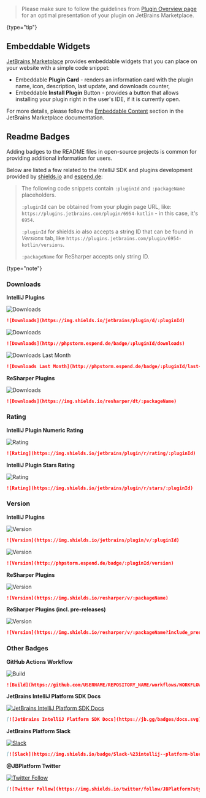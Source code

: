 [//]: # (title: Marketing)

<!-- Copyright 2000-2021 JetBrains s.r.o. and other contributors. Use of this source code is governed by the Apache 2.0 license that can be found in the LICENSE file. -->

 > Please make sure to follow the guidelines from [Plugin Overview page](https://plugins.jetbrains.com/docs/marketplace/plugin-overview-page.html) for an optimal presentation of your plugin on JetBrains Marketplace.
 >
 {type="tip"}

## Embeddable Widgets

[JetBrains Marketplace](https://plugins.jetbrains.com) provides embeddable widgets that you can place on your website with a simple code snippet:

- Embeddable **Plugin Card** - renders an information card with the plugin name, icon, description, last update, and downloads counter,
- Embeddable **Install Plugin** Button - provides a button that allows installing your plugin right in the user's IDE, if it is currently open.

For more details, please follow the [Embeddable Content](https://plugins.jetbrains.com/docs/marketplace/embeddable-content.html) section in the JetBrains Marketplace documentation.

## Readme Badges

Adding badges to the README files in open-source projects is common for providing additional information for users.

Below are listed a few related to the IntelliJ SDK and plugins development provided by [shields.io](https://shields.io) and [espend.de](https://www.espend.de):

>  The following code snippets contain `:pluginId` and `:packageName` placeholders.
>
> `:pluginId` can be obtained from your plugin page URL, like: `https://plugins.jetbrains.com/plugin/6954-kotlin` - in this case, it's `6954`.
>
> `:pluginId` for shields.io also accepts a string ID that can be found in *Versions* tab, like `https://plugins.jetbrains.com/plugin/6954-kotlin/versions`.
>
> `:packageName` for ReSharper accepts only string ID.
 >
 {type="note"}

### Downloads

**IntelliJ Plugins**

![Downloads](https://img.shields.io/badge/downloads-10M-brightgreen)
```markdown
![Downloads](https://img.shields.io/jetbrains/plugin/d/:pluginId)
```

![Downloads](https://img.shields.io/badge/downloads-10M-blue)
```markdown
![Downloads](http://phpstorm.espend.de/badge/:pluginId/downloads)
```

![Downloads Last Month](https://img.shields.io/badge/downloads-10%20k%20last%20month-blue)
```markdown
![Downloads Last Month](http://phpstorm.espend.de/badge/:pluginId/last-month)
```

**ReSharper Plugins**

![Downloads](https://img.shields.io/badge/downloads-90k-brightgreen)
```markdown
![Downloads](https://img.shields.io/resharper/dt/:packageName)
```

### Rating

**IntelliJ Plugin Numeric Rating**

![Rating](https://img.shields.io/badge/rating-4.5%2F5-brightgreen)
```markdown
![Rating](https://img.shields.io/jetbrains/plugin/r/rating/:pluginId)
```

**IntelliJ Plugin Stars Rating**

![Rating](https://img.shields.io/badge/rating-%E2%98%85%E2%98%85%E2%98%85%E2%98%85%C2%BD-brightgreen)
```markdown
![Rating](https://img.shields.io/jetbrains/plugin/r/stars/:pluginId)
```

### Version

**IntelliJ Plugins**

![Version](https://img.shields.io/badge/jetbrains%20plugin-v1.7-blue)
```markdown
![Version](https://img.shields.io/jetbrains/plugin/v/:pluginId)
```

![Version](https://img.shields.io/badge/version-v1.7-569AC7)
```markdown
![Version](http://phpstorm.espend.de/badge/:pluginId/version)
```

**ReSharper Plugins**

![Version](https://img.shields.io/badge/resharper-v2017.2.0-blue)
```markdown
![Version](https://img.shields.io/resharper/v/:packageName)
```

**ReSharper Plugins (incl. pre-releases)**
            

![Version](https://img.shields.io/badge/resharper-v2017.3.0--pre0001-yellow)
```markdown
![Version](https://img.shields.io/resharper/v/:packageName?include_prereleases)
```

### Other Badges

**GitHub Actions Workflow**

![Build](https://github.com/JetBrains/intellij-sdk-docs/workflows/Build/badge.svg)
```markdown
![Build](https://github.com/USERNAME/REPOSITORY_NAME/workflows/WORKFLOW_NAME/badge.svg)
```

**JetBrains IntelliJ Platform SDK Docs**

[![JetBrains IntelliJ Platform SDK Docs](https://jb.gg/badges/docs.svg)](https://plugins.jetbrains.com/docs/intellij)
```markdown
[![JetBrains IntelliJ Platform SDK Docs](https://jb.gg/badges/docs.svg)](https://plugins.jetbrains.com/docs/intellij)
```

**JetBrains Platform Slack**

[![Slack](https://img.shields.io/badge/Slack-%23intellij--platform-blue?style=flat-square&logo=Slack)](https://plugins.jetbrains.com/slack)
```markdown
[![Slack](https://img.shields.io/badge/Slack-%23intellij--platform-blue?style=flat-square&logo=Slack)](https://plugins.jetbrains.com/slack)
```

**@JBPlatform Twitter**

[![Twitter Follow](https://img.shields.io/twitter/follow/JBPlatform?style=flat-square&logo=twitter)](https://twitter.com/JBPlatform)
```markdown
[![Twitter Follow](https://img.shields.io/twitter/follow/JBPlatform?style=flat-square&logo=twitter)](https://twitter.com/JBPlatform)
```
